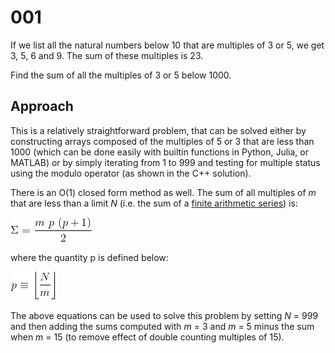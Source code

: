 # 001
If we list all the natural numbers below 10 that are multiples of 3 or 5, we get 3, 5, 6 and 9. The sum of these multiples is 23.

Find the sum of all the multiples of 3 or 5 below 1000.

## Approach

This is a relatively straightforward problem, that can be solved either by constructing arrays composed of the multiples of 5 or 3 that are less than 1000 (which can be done easily with builtin functions in Python, Julia, or MATLAB) or by simply iterating from 1 to 999 and testing for multiple status using the modulo operator (as shown in the C++ solution).

There is an O(1) closed form method as well. The sum of all multiples of *m* that are less than a limit *N* (i.e. the sum of a [finite arithmetic series](http://mathworld.wolfram.com/ArithmeticSeries.html)) is:

![](eq1.png)

where the quantity p is defined below:

![](eq2.png)

The above equations can be used to solve this problem by setting *N* = 999 and then adding the sums computed with *m* = 3 and *m* = 5 minus the sum when *m* = 15 (to remove effect of double counting multiples of 15).
